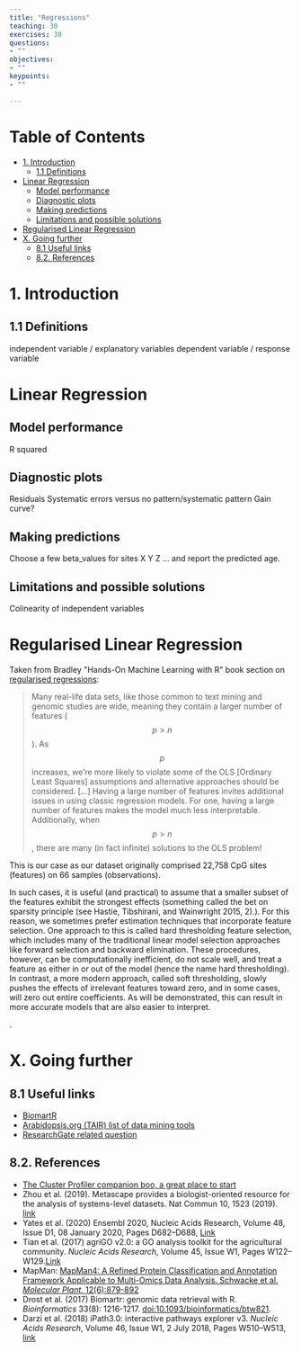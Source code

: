 ```yaml
---
title: "Regressions"
teaching: 30
exercises: 30
questions:
- ""
objectives:
- ""
keypoints:
- ""

---
```


# Table of Contents
<!-- MarkdownTOC autolink="True" levels="1,2" -->

- [1. Introduction](#1-introduction)
	- [1.1 Definitions](#11-definitions)
- [Linear Regression](#linear-regression)
	- [Model performance](#model-performance)
	- [Diagnostic plots](#diagnostic-plots)
	- [Making predictions](#making-predictions)
	- [Limitations and possible solutions](#limitations-and-possible-solutions)
- [Regularised Linear Regression](#regularised-linear-regression)
- [X. Going further](#x-going-further)
	- [8.1 Useful links](#81-useful-links)
	- [8.2. References](#82-references)

<!-- /MarkdownTOC -->

# 1. Introduction

## 1.1 Definitions

independent variable / explanatory variables
dependent variable / response variable


# Linear Regression

## Model performance
R squared

## Diagnostic plots
Residuals
Systematic errors versus no pattern/systematic pattern
Gain curve?

## Making predictions

Choose a few beta_values for sites X Y Z ... and report the predicted age. 

## Limitations and possible solutions
Colinearity of independent variables

# Regularised Linear Regression

Taken from Bradley "Hands-On Machine Learning with R" book section on [regularised regressions](https://bradleyboehmke.github.io/HOML/regularized-regression.html): 	 
> Many real-life data sets, like those common to text mining and genomic studies are wide, meaning they contain a larger number of features ($$p > n$$). As $$p$$ increases, we’re more likely to violate some of the OLS [Ordinary Least Squares] assumptions and alternative approaches should be considered. [...] Having a large number of features invites additional issues in using classic regression models. For one, having a large number of features makes the model much less interpretable. Additionally, when $$p > n$$, there are many (in fact infinite) solutions to the OLS problem! 

This is our case as our dataset originally comprised 22,758 CpG sites (features) on 66 samples (observations). 


In such cases, it is useful (and practical) to assume that a smaller subset of the features exhibit the strongest effects (something called the bet on sparsity principle (see Hastie, Tibshirani, and Wainwright 2015, 2).). For this reason, we sometimes prefer estimation techniques that incorporate feature selection. One approach to this is called hard thresholding feature selection, which includes many of the traditional linear model selection approaches like forward selection and backward elimination. These procedures, however, can be computationally inefficient, do not scale well, and treat a feature as either in or out of the model (hence the name hard thresholding). In contrast, a more modern approach, called soft thresholding, slowly pushes the effects of irrelevant features toward zero, and in some cases, will zero out entire coefficients. As will be demonstrated, this can result in more accurate models that are also easier to interpret.

.




# X. Going further 

## 8.1 Useful links
- [BiomartR](https://docs.ropensci.org/biomartr/)
- [Arabidopsis.org (TAIR) list of data mining tools](https://www.arabidopsis.org/portals/expression/microarray/microarrayExpressionV2.jsp)
- [ResearchGate related question](https://www.researchgate.net/post/How_can_I_analyze_a_set_of_DEGs_differentially_expressed_genes_to_obtain_information_from_them)	

## 8.2. References
* [The Cluster Profiler companion boo, a great place to start](https://yulab-smu.github.io/clusterProfiler-book/chapter2.html)
* Zhou et al. (2019). Metascape provides a biologist-oriented resource for the analysis of systems-level datasets. Nat Commun 10, 1523 (2019). [link](https://doi.org/10.1038/s41467-019-09234-6)
* Yates et al. (2020) Ensembl 2020, Nucleic Acids Research, Volume 48, Issue D1, 08 January 2020, Pages D682–D688, [Link](https://doi.org/10.1093/nar/gkz966)
* Tian et al. (2017) agriGO v2.0: a GO analysis toolkit for the agricultural community. _Nucleic Acids Research_, Volume 45, Issue W1, Pages W122–W129.[Link](https://doi.org/10.1093/nar/gkx382) 
* MapMan: [MapMan4: A Refined Protein Classification and Annotation Framework Applicable to Multi-Omics Data Analysis. Schwacke et al. _Molecular Plant_, 12(6):879-892](https://doi.org/10.1016/j.molp.2019.01.003)
* Drost et al. (2017) Biomartr: genomic data retrieval with R. _Bioinformatics_ 33(8): 1216-1217. [doi:10.1093/bioinformatics/btw821](https://academic.oup.com/bioinformatics/article/33/8/1216/2931816).
* Darzi et al. (2018) iPath3.0: interactive pathways explorer v3. _Nucleic Acids Research_, Volume 46, Issue W1, 2 July 2018, Pages W510–W513, [link](https://doi.org/10.1093/nar/gky299)


